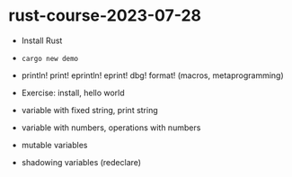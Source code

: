 # rust-course-2023-07-28

* Install Rust

* `cargo new demo`

* println! print!   eprintln!   eprint!  dbg!  format!  (macros, metaprogramming)

* Exercise: install, hello world

* variable with fixed string, print string

* variable with numbers, operations with numbers

* mutable variables

* shadowing variables (redeclare)





